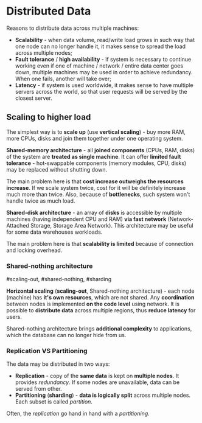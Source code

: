 # Distributed Data

Reasons to distribute data across multiple machines:
- **Scalability** - when data volume, read/write load grows in such way that one node can no longer handle it, it makes sense to spread the load across multiple nodes;
- **Fault tolerance** / **high availability** - if system is necessary to continue working even if one of machine / network / entire data center goes down, multiple machines may be used in order to achieve redundancy. When one fails, another will take over;
- **Latency** - if system is used worldwide, it makes sense to have multiple servers across the world, so that user requests will be served by the closest server.

## Scaling to higher load

The simplest way is to **scale up** (use **vertical scaling**) - buy more RAM, more CPUs, disks and join them together under one operating system. 

**Shared-memory architecture** - all **joined components** (CPUs, RAM, disks) of the system are **treated as single machine**. It can offer **limited fault tolerance** - hot-swappable components (memory modules, CPU, disks) may be replaced without shutting down.

The main problem here is that **cost increase outweighs the resources increase**. If we scale system twice, cost for it will be definitely increase much more than twice. Also, because of **bottlenecks**, such system won't handle twice as much load.

**Shared-disk architecture** - an array of **disks** is accessible by multiple machines (having independent CPU and RAM) **via fast network** (Network-Attached Storage, Storage Area Network). This architecture may be useful for some data warehouses workloads.

The main problem here is that **scalability is limited** because of connection and locking overhead.

### Shared-nothing architecture

#scaling-out, #shared-nothing, #sharding

**Horizontal scaling** (**scaling-out**, Shared-nothing architecture) - each node (machine) has **it's own resources**, which are not shared. Any **coordination** between nodes is implemented **on the code level** using network. It is possible to **distribute data** across multiple regions, thus **reduce latency** for users.

Shared-nothing architecture brings **additional complexity** to applications, which the database can no longer hide from us.

### Replication VS Partitioning

The data may be distributed in two ways:

- **Replication** - copy of the **same data** is kept on **multiple nodes**. It provides *redundancy*. If some nodes are unavailable, data can be served from other.
- **Partitioning** (**sharding**) - **data is logically split** across multiple nodes. Each subset is called *partition*.

Often, the *replication* go hand in hand with a *partitioning*.


